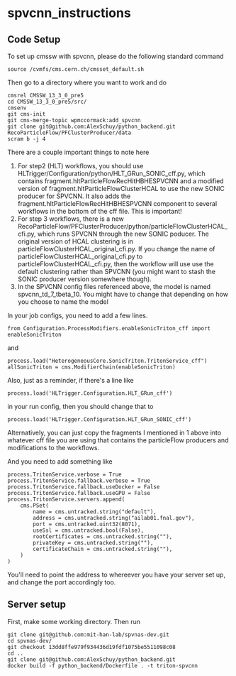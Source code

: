 # spvcnn_instructions

## Code Setup

To set up cmssw with spvcnn, please do the following standard command

```
source /cvmfs/cms.cern.ch/cmsset_default.sh
```
Then go to a directory where you want to work and do
```
cmsrel CMSSW_13_3_0_pre5
cd CMSSW_13_3_0_pre5/src/
cmsenv
git cms-init
git cms-merge-topic wpmccormack:add_spvcnn
git clone git@github.com:AlexSchuy/python_backend.git RecoParticleFlow/PFClusterProducer/data
scram b -j 4
```

There are a couple important things to note here
1. For step2 (HLT) workflows, you should use HLTrigger/Configuration/python/HLT_GRun_SONIC_cff.py, which contains fragment.hltParticleFlowRecHitHBHESPVCNN and a modified version of fragment.hltParticleFlowClusterHCAL to use the new SONIC producer for SPVCNN.  It also adds the fragment.hltParticleFlowRecHitHBHESPVCNN component to several workflows in the bottom of the cff file.  This is important!
2. For step 3 workflows, there is a new RecoParticleFlow/PFClusterProducer/python/particleFlowClusterHCAL_cfi.py, which runs SPVCNN through the new SONIC poducer.  The original version of HCAL clustering is in particleFlowClusterHCAL_original_cfi.py.  If you change the name of particleFlowClusterHCAL_original_cfi.py to particleFlowClusterHCAL_cfi.py, then the workflow will use use the default clustering rather than SPVCNN (you might want to stash the SONIC producer version somewhere though).
3. In the SPVCNN config files referenced above, the model is named spvcnn_td_7_tbeta_10.  You might have to change that depending on how you choose to name the model

In your job configs, you need to add a few lines.
```
from Configuration.ProcessModifiers.enableSonicTriton_cff import enableSonicTriton
```
and
```
process.load("HeterogeneousCore.SonicTriton.TritonService_cff")
allSonicTriton = cms.ModifierChain(enableSonicTriton)
```
Also, just as a reminder, if there's a line like
```
process.load('HLTrigger.Configuration.HLT_GRun_cff')
```
in your run config, then you should change that to
```
process.load('HLTrigger.Configuration.HLT_GRun_SONIC_cff')
```
Alternatively, you can just copy the fragments I mentioned in 1 above into whatever cff file you are using that contains the particleFlow producers and modifications to the workflows.

And you need to add something like
```
process.TritonService.verbose = True
process.TritonService.fallback.verbose = True
process.TritonService.fallback.useDocker = False
process.TritonService.fallback.useGPU = False
process.TritonService.servers.append(
    cms.PSet(
        name = cms.untracked.string("default"),
        address = cms.untracked.string("ailab01.fnal.gov"),
        port = cms.untracked.uint32(8071),
        useSsl = cms.untracked.bool(False),
        rootCertificates = cms.untracked.string(""),
        privateKey = cms.untracked.string(""),
        certificateChain = cms.untracked.string(""),
    )
)
```
You'll need to point the address to whereever you have your server set up, and change the port accordingly too.


## Server setup

First, make some working directory.  Then run
```
git clone git@github.com:mit-han-lab/spvnas-dev.git
cd spvnas-dev/
git checkout 13dd8ffe979f934436d19fdf1075be5511098c08
cd ..
git clone git@github.com:AlexSchuy/python_backend.git
docker build -f python_backend/Dockerfile . -t triton-spvcnn
```